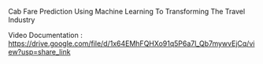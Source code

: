 Cab Fare Prediction Using Machine Learning To Transforming The Travel Industry

Video Documentation : https://drive.google.com/file/d/1x64EMhFQHXo91q5P6a7l_Qb7mywvEjCq/view?usp=share_link


